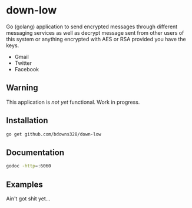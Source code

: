 # down-low

Go (golang) application to send encrypted messages through different messaging services as well as decrypt message sent from other users of this system or anything encrypted with AES or RSA provided you have the keys.

- Gmail
- Twitter
- Facebook

## Warning

This application is _not yet_ functional.  Work in progress.

## Installation

```bash
go get github.com/bdowns328/down-low
```

## Documentation

```bash
godoc -http=:6060
```

## Examples

Ain't got shit yet...